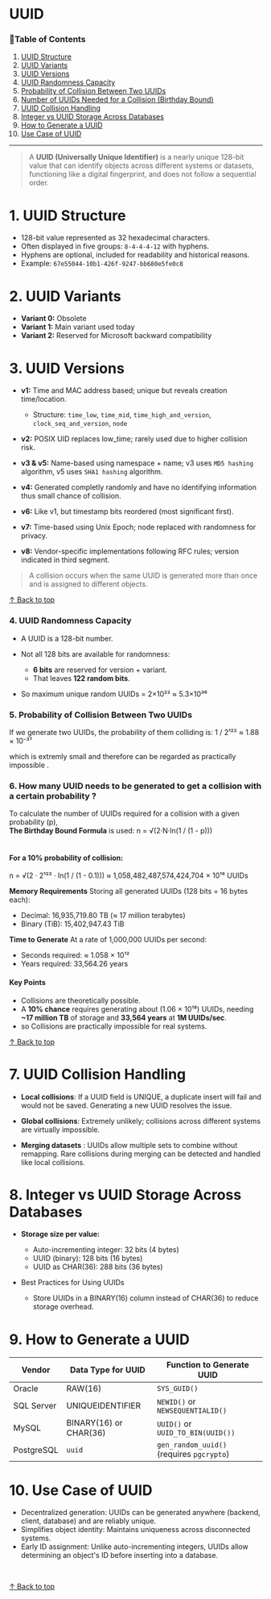 
<h1 id="top">UUID</h1>

<h3>📑Table of Contents</h3>

1. [UUID Structure](#s)
2. [UUID Variants](#v)
3. [UUID Versions](#ve)
4. [UUID Randomness Capacity](#c)
5. [Probability of Collision Between Two UUIDs](#p)
6. [Number of UUIDs Needed for a Collision (Birthday Bound)](#n)
7. [UUID Collision Handling](#h)
8. [Integer vs UUID Storage Across Databases](#i)
9. [How to Generate a UUID](#hu)
10. [Use Case of UUID](#u)


---
> A **UUID (Universally Unique Identifier)** is a nearly unique 128-bit value that can identify objects across different systems or datasets, functioning like a digital fingerprint, and does not follow a sequential order.



 <h1 id="s">1. UUID Structure</h1>

* 128-bit value represented as 32 hexadecimal characters.
* Often displayed in five groups: `8-4-4-4-12` with hyphens.
* Hyphens are optional, included for readability and historical reasons.
* Example: `67e55044-10b1-426f-9247-bb680e5fe0c8`


<h1 id="v">2. UUID Variants</h1>

* **Variant 0:** Obsolete
* **Variant 1:** Main variant used today
* **Variant 2:** Reserved for Microsoft backward compatibility

<h1 id="ve">3. UUID Versions</h1>

* **v1:** Time and MAC address based; unique but reveals creation time/location.

  * Structure: `time_low`, `time_mid`, `time_high_and_version`, `clock_seq_and_version`, `node`
* **v2:** POSIX UID replaces low_time; rarely used due to higher collision risk.
* **v3 & v5:** Name-based using namespace + name; v3 uses `MD5 hashing` algorithm, v5 uses `SHA1 hashing` algorithm.
* **v4:** Generated completly randomly and have no identifying information thus small chance of collision.
* **v6:** Like v1, but timestamp bits reordered (most significant first).
* **v7:** Time-based using Unix Epoch; node replaced with randomness for privacy.
* **v8:** Vendor-specific implementations following RFC rules; version indicated in third segment.

       

>A collision occurs when the same UUID is generated more than once and is assigned to different objects. 

[↑ Back to top](#top)

<h3 id="c">4. UUID Randomness Capacity</h3>

* A UUID is a 128-bit number.
* Not all 128 bits are available for randomness:

  * **6 bits** are reserved for version + variant.
  * That leaves **122 random bits**.
* So maximum unique random UUIDs = 2×10²² ≈ 5.3×10³⁶





<h3 id="p">5. Probability of Collision Between Two UUIDs</h3>
If we generate two UUIDs, the probability of them colliding is: 1 / 2¹²² ≈ 1.88 × 10⁻³⁷


which is extremly small and therefore can be regarded as practically impossible .




 <h3 id="n">6. How many UUID needs to be generated to get a collision with a certain probability ?</h3>

To calculate the number of UUIDs required for a collision with a given probability (p), <Br> 
**The Birthday Bound Formula** is used: n = √(2·N·ln(1 / (1 - p))) <br>
<br>
<h4>For a 10% probability of collision:</h4>
n = √(2 · 2¹²² · ln(1 / (1 - 0.1))) ≈ 1,058,482,487,574,424,704 × 10¹⁸ UUIDs


**Memory Requirements**
Storing all generated UUIDs (128 bits = 16 bytes each):
- Decimal: 16,935,719.80 TB (≈ 17 million terabytes)
- Binary (TiB): 15,402,947.43 TiB


**Time to Generate**
At a rate of 1,000,000 UUIDs per second:
- Seconds required: ≈ 1.058 × 10¹²
- Years required: 33,564.26 years


<h4>Key Points </h4>

* Collisions are theoretically possible.
* A **10% chance** requires generating about (1.06 × 10¹⁸) UUIDs, needing **~17 million TB** of storage and **33,564 years** at **1M UUIDs/sec**.
* so Collisions are practically impossible for real systems.



[↑ Back to top](#top)
 <h1 id="h">7. UUID Collision Handling</h1>

- **Local collisions**: If a UUID field is UNIQUE, a duplicate insert will fail and would not be saved. Generating a new UUID resolves the issue.

- **Global collisions**: Extremely unlikely; collisions across different systems are virtually impossible.

- **Merging datasets** : UUIDs allow multiple sets to combine without remapping. Rare collisions during merging can be detected and handled like local collisions.
 


<h1 id="i">8. Integer vs UUID Storage Across Databases</h1>

- **Storage size per value:**

  * Auto-incrementing integer: 32 bits (4 bytes)
  * UUID (binary): 128 bits (16 bytes)
  * UUID as CHAR(36): 288 bits (36 bytes)


- Best Practices for Using UUIDs
    - Store UUIDs in a BINARY(16) column instead of CHAR(36) to reduce storage overhead.



<h1 id="hu">9. How to Generate a UUID</h1>

| Vendor     | Data Type for UUID     | Function to Generate UUID                 |
| ---------- | ---------------------- | ----------------------------------------- |
| Oracle     | RAW(16)                | `SYS_GUID()`                              |
| SQL Server | UNIQUEIDENTIFIER       | `NEWID()` or `NEWSEQUENTIALID()`          |
| MySQL      | BINARY(16) or CHAR(36) | `UUID()` or `UUID_TO_BIN(UUID())`         |
| PostgreSQL | `uuid`                 | `gen_random_uuid()` (requires `pgcrypto`) |


<h1 id="u">10. Use Case of UUID</h1>

- Decentralized generation: UUIDs can be generated anywhere (backend, client, database) and are reliably unique.
- Simplifies object identity: Maintains uniqueness across disconnected systems.
- Early ID assignment: Unlike auto-incrementing integers, UUIDs allow determining an object's ID before inserting into a database.
<br>

[↑ Back to top](#top)